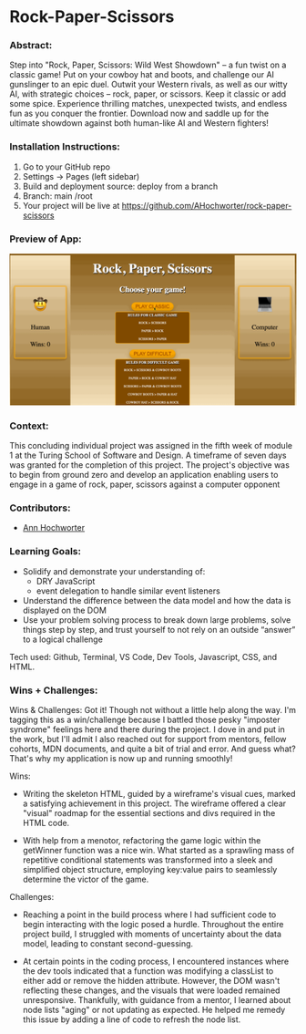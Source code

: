 # Rock-Paper-Scissors

### Abstract:

Step into "Rock, Paper, Scissors: Wild West Showdown" – a fun twist on a classic game! Put on your cowboy hat and boots, and challenge our AI gunslinger to an epic duel. Outwit your Western rivals, as well as our witty AI, with strategic choices – rock, paper, or scissors. Keep it classic or add some spice. Experience thrilling matches, unexpected twists, and endless fun as you conquer the frontier. Download now and saddle up for the ultimate showdown against both human-like AI and Western fighters!

### Installation Instructions:

1. Go to your GitHub repo
2. Settings -> Pages (left sidebar)
3. Build and deployment source: deploy from a branch
4. Branch: main /root
5. Your project will be live at https://github.com/AHochworter/rock-paper-scissors

### Preview of App:

![](Rock-Paper-Scissors.gif)

### Context:

This concluding individual project was assigned in the fifth week of module 1 at the Turing School of Software and Design. A timeframe of seven days was granted for the completion of this project. The project's objective was to begin from ground zero and develop an application enabling users to engage in a game of rock, paper, scissors against a computer opponent

### Contributors:

- [Ann Hochworter](https://github.com/AHochworter)

### Learning Goals:

- Solidify and demonstrate your understanding of:
  - DRY JavaScript
  - event delegation to handle similar event listeners
- Understand the difference between the data model and how the data is displayed on the DOM
- Use your problem solving process to break down large problems, solve things step by step, and trust yourself to not rely on an outside “answer” to a logical challenge

Tech used: Github, Terminal, VS Code, Dev Tools, Javascript, CSS, and HTML.

### Wins + Challenges:

Wins & Challenges: Got it! Though not without a little help along the way. I'm tagging this as a win/challenge because I battled those pesky "imposter syndrome" feelings here and there during the project. I dove in and put in the work, but I'll admit I also reached out for support from mentors, fellow cohorts, MDN documents, and quite a bit of trial and error. And guess what? That's why my application is now up and running smoothly!

Wins:

- Writing the skeleton HTML, guided by a wireframe's visual cues, marked a satisfying achievement in this project. The wireframe offered a clear "visual" roadmap for the essential sections and divs required in the HTML code.

* With help from a menotor, refactoring the game logic within the getWinner function was a nice win. What started as a sprawling mass of repetitive conditional statements was transformed into a sleek and simplified object structure, employing key:value pairs to seamlessly determine the victor of the game.

Challenges:

- Reaching a point in the build process where I had sufficient code to begin interacting with the logic posed a hurdle. Throughout the entire project build, I struggled with moments of uncertainty about the data model, leading to constant second-guessing.

* At certain points in the coding process, I encountered instances where the dev tools indicated that a function was modifying a classList to either add or remove the hidden attribute. However, the DOM wasn't reflecting these changes, and the visuals that were loaded remained unresponsive. Thankfully, with guidance from a mentor, I learned about node lists "aging" or not updating as expected. He helped me remedy this issue by adding a line of code to refresh the node list.
